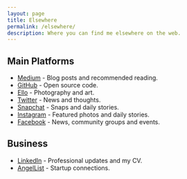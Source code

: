 ```yaml
---
layout: page
title: Elsewhere
permalink: /elsewhere/
description: Where you can find me elsewhere on the web.
---
```


<style>
.content header {
    background-image: url({{ site.baseurl }}/assets/img/drone-by-clem-onojeghuo.jpg);
    background-size: cover;
    background-position: center;
    background-repeat:no-repeat;
}
</style>

## Main Platforms

- [Medium](https://medium.com/@davisonio) - Blog posts and recommended reading.
- [GitHub](https://github.com/davisonio) - Open source code.
- [Ello](https://ello.co/davisonio) - Photography and art.
- [Twitter](https://twitter.com/davisonio) - News and thoughts.
- [Snapchat](https://www.snapchat.com/add/davisonio) - Snaps and daily stories.
- [Instagram](https://www.instagram.com/craigdavisonio/) - Featured photos and daily stories.
- [Facebook](https://www.facebook.com/craigdavisonio) - News, community groups and events.

## Business

- [LinkedIn](https://www.linkedin.com/in/davisonio) - Professional updates and my CV.
- [AngelList](https://angel.co/davisonio) - Startup connections.
